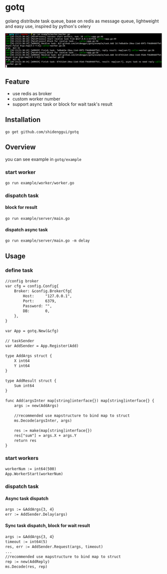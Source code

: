 # gotq

golang distribute task queue, base on redis as message queue, lightweight and easy use, inspired by python's celery

![](https://raw.githubusercontent.com/shidenggui/assets/master/gotq/example_worker.png)

## Feature

* use redis as broker
* custom worker number
* support async task or block for wait task's result

## Installation

```golang
go get github.com/shidenggui/gotq
```

## Overview

you can see example in `gotq/example`

### start worker

```golang
go run example/worker/worker.go
```

### dispatch task

#### block for result
```golang
go run example/server/main.go
```

#### dispatch async task

```golang
go run example/server/main.go -m delay
```

## Usage

### define task

```golang
//config broker
var cfg = config.Config{
	Broker: &config.BrokerCfg{
		Host:     "127.0.0.1",
		Port:     6379,
		Password: "",
		DB:       0,
	},
}

var App = gotq.New(&cfg)

// taskSender
var AddSender = App.Register(Add)

type AddArgs struct {
	X int64
	Y int64
}

type AddResult struct {
	Sum int64
}

func Add(argsInter map[string]interface{}) map[string]interface{} {
	args := new(AddArgs)

	//recommended use mapstructure to bind map to struct
	ms.Decode(argsInter, args)

	res := make(map[string]interface{})
	res["sum"] = args.X + args.Y
	return res
}

```

### start workers

```
workerNum := int64(500)
App.WorkerStart(workerNum)
```

### dispatch task

#### Async task dispatch

```golang
args := &AddArgs{3, 4}
err := AddSender.Delay(args)
```

#### Sync task dispatch, block for wait result

```golang
args := &AddArgs{3, 4}
timeout := int64(5)
res, err := AddSender.Request(args, timeout)
...
//recommended use mapstructure to bind map to struct
rep := new(AddReply)
ms.Decode(res, rep)
```

